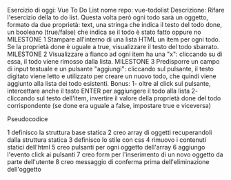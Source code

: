Esercizio di oggi: Vue To Do List
nome repo: vue-todolist
Descrizione: Rifare l'esercizio della to do list. Questa volta però ogni todo sarà un oggetto, formato da due proprietà:
text, una stringa che indica il testo del todo
done, un booleano (true/false) che indica se il todo è stato fatto oppure no
MILESTONE 1 Stampare all'interno di una lista HTML un item per ogni todo. Se la proprietà done è uguale a true, visualizzare il testo del todo sbarrato.
MILESTONE 2 Visualizzare a fianco ad ogni item ha una "x": cliccando su di essa, il todo viene rimosso dalla lista.
MILESTONE 3 Predisporre un campo di input testuale e un pulsante "aggiungi": cliccando sul pulsante, il testo digitato viene letto e utilizzato per creare un nuovo todo, che quindi viene aggiunto alla lista dei todo esistenti.
Bonus: 1- oltre al click sul pulsante, intercettare anche il tasto ENTER per aggiungere il todo alla lista 
2- cliccando sul testo dell'item, invertire il valore della proprietà done del todo corrispondente (se done era uguale a false, impostare true e viceversa)

Pseudocodice

1 definisco la struttura base statica
2 creo array di oggetti recuperandoli dalla struttura statica
3 definisco lo stile con css
4 rimuovo i contenuti statici dell'html
5 creo pulsanti per ogni oggetto dell'array
6 aggiungo l'evento click ai pulsanti 
7 creo form per l'inserimento di un novo oggetto da parte dell'utente
8 creo messaggio di conferma prima dell'eliminazione dell'oggetto